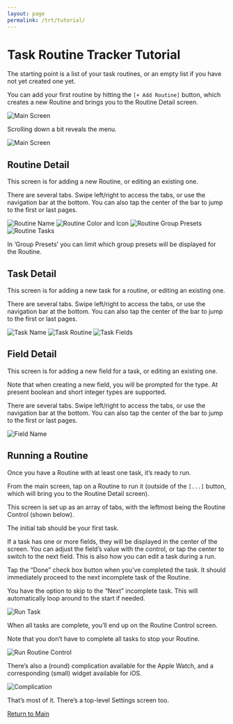 ```yaml
---
layout: page
permalink: /trt/tutorial/
---
```


# Task Routine Tracker Tutorial

The starting point is a list of your task routines, or an empty list if
you have not yet created one yet.

You can add your first routine by hitting the `[+ Add Routine]` button,
which creates a new Routine and brings you to the Routine Detail screen.

![Main Screen](/assets/images/trt/main.jpg)

Scrolling down a bit reveals the menu.

![Main Screen](/assets/images/trt/main_menu.jpg)

## Routine Detail

This screen is for adding a new Routine, or editing an existing one.

There are several tabs. Swipe left/right to access the tabs, or use the
navigation bar at the bottom. You can also tap the center of the
bar to jump to the first or last pages.

![Routine Name](/assets/images/trt/routine_name.jpg)
![Routine Color and Icon](/assets/images/trt/routine_color_icon.jpg)
![Routine Group Presets](/assets/images/trt/routine_groups.jpg)
![Routine Tasks](/assets/images/trt/routine_tasks.jpg)

In ‘Group Presets’ you can limit which group presets will be displayed for
the Routine.

## Task Detail

This screen is for adding a new task for a routine, or editing an existing
one.

There are several tabs. Swipe left/right to access the tabs, or use the
navigation bar at the bottom. You can also tap the center of the
bar to jump to the first or last pages.

![Task Name](/assets/images/trt/task_name.jpg)
![Task Routine](/assets/images/trt/task_routine.jpg)
![Task Fields](/assets/images/trt/task_fields.jpg)

## Field Detail

This screen is for adding a new field for a task, or editing an existing
one.

Note that when creating a new field, you will be prompted for the type. At
present boolean and short integer types are supported.

There are several tabs. Swipe left/right to access the tabs, or use the
navigation bar at the bottom. You can also tap the center of the
bar to jump to the first or last pages.

![Field Name](/assets/images/trt/field_name.jpg)

## Running a Routine

Once you have a Routine with at least one task, it’s ready to run.

From the main screen, tap on a Routine to run it (outside of the `[...]`
button, which will bring you to the Routine Detail screen).

This screen is set up as an array of tabs, with the leftmost being the
Routine Control (shown below).

The initial tab should be your first task.

If a task has one or more fields, they will be displayed in the center of
the screen. You can adjust the field’s value with the control, or tap the
center to switch to the next field. This is also how you can edit a task
during a run.

Tap the “Done” check box button when you’ve completed the task. It
should immediately proceed to the next incomplete task of the Routine.

You have the option to skip to the “Next” incomplete task. This will
automatically loop around to the start if needed.

![Run Task](/assets/images/trt/task_run.jpg)

When all tasks are complete, you’ll end up on the Routine Control
screen.

Note that you don’t have to complete all tasks to stop your Routine. 

![Run Routine Control](/assets/images/trt/routine_control.jpg)

There’s also a (round) complication available for the Apple Watch, and
a corresponding (small) widget available for iOS.

![Complication](/assets/images/trt/complication.jpg)

That’s most of it. There’s a top-level Settings screen too.

[Return to Main](index.html)

